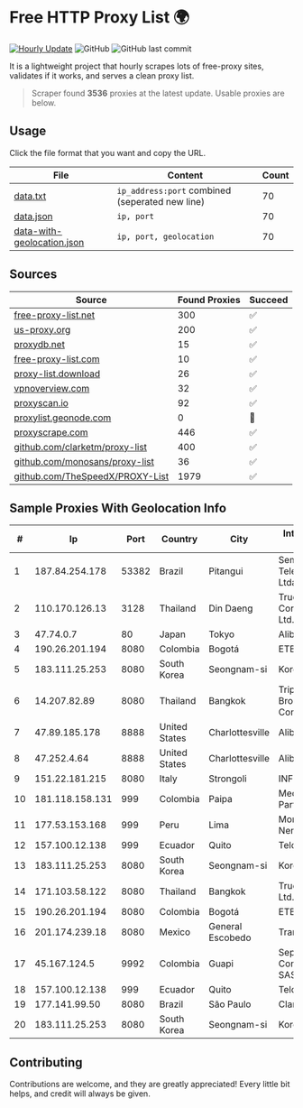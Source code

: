 
# Free HTTP Proxy List 🌍

[![Hourly Update](https://github.com/mertguvencli/http-proxy-list/actions/workflows/main.yml/badge.svg?branch=main)](https://github.com/mertguvencli/http-proxy-list/actions/workflows/main.yml)
![GitHub](https://img.shields.io/github/license/mertguvencli/http-proxy-list)
![GitHub last commit](https://img.shields.io/github/last-commit/mertguvencli/http-proxy-list)

It is a lightweight project that hourly scrapes lots of free-proxy sites, validates if it works, and serves a clean proxy list.


> Scraper found **3536** proxies at the latest update. Usable proxies are below.

## Usage

Click the file format that you want and copy the URL.


|File|Content|Count|
|----|-------|-----|
|[data.txt](https://raw.githubusercontent.com/mertguvencli/http-proxy-list/main/proxy-list/data.txt)|`ip_address:port` combined (seperated new line)|70|
|[data.json](https://raw.githubusercontent.com/mertguvencli/http-proxy-list/main/proxy-list/data.json)|`ip, port`|70|
|[data-with-geolocation.json](https://raw.githubusercontent.com/mertguvencli/http-proxy-list/main/proxy-list/data-with-geolocation.json)|`ip, port, geolocation`|70|

## Sources

|Source|Found Proxies|Succeed|
|------|-------------|-------|
|[free-proxy-list.net](https://free-proxy-list.net)|300|✅|
|[us-proxy.org](https://www.us-proxy.org)|200|✅|
|[proxydb.net](http://proxydb.net)|15|✅|
|[free-proxy-list.com](https://free-proxy-list.com/?page=&port=&type%5B%5D=http&type%5B%5D=https&up_time=0&search=Search)|10|✅|
|[proxy-list.download](https://www.proxy-list.download/HTTP)|26|✅|
|[vpnoverview.com](https://vpnoverview.com/privacy/anonymous-browsing/free-proxy-servers)|32|✅|
|[proxyscan.io](https://www.proxyscan.io)|92|✅|
|[proxylist.geonode.com](https://proxylist.geonode.com/api/proxy-list?limit=300&page=1&sort_by=lastChecked&sort_type=desc&protocols=http,https)|0|🚫|
|[proxyscrape.com](https://api.proxyscrape.com/v2/?request=displayproxies&protocol=http&timeout=10000&country=all&ssl=all&anonymity=all)|446|✅|
|[github.com/clarketm/proxy-list](https://raw.githubusercontent.com/clarketm/proxy-list/master/proxy-list-raw.txt)|400|✅|
|[github.com/monosans/proxy-list](https://raw.githubusercontent.com/monosans/proxy-list/main/proxies/http.txt)|36|✅|
|[github.com/TheSpeedX/PROXY-List](https://raw.githubusercontent.com/TheSpeedX/PROXY-List/master/http.txt)|1979|✅|


## Sample Proxies With Geolocation Info

|#|Ip|Port|Country|City|Internet Service Provider|
|-|--|----|-------|----|-------------------------|
|1|187.84.254.178|53382|Brazil|Pitangui|Sempre Telecomunicacoes Ltda|
|2|110.170.126.13|3128|Thailand|Din Daeng|True Internet Corporation CO. Ltd.|
|3|47.74.0.7|80|Japan|Tokyo|Alibaba.com LLC|
|4|190.26.201.194|8080|Colombia|Bogotá|ETB - Colombia|
|5|183.111.25.253|8080|South Korea|Seongnam-si|Korea Telecom|
|6|14.207.82.89|8080|Thailand|Bangkok|Triple T Broadband Public Company Limited|
|7|47.89.185.178|8888|United States|Charlottesville|Alibaba.com LLC|
|8|47.252.4.64|8888|United States|Charlottesville|Alibaba.com LLC|
|9|151.22.181.215|8080|Italy|Strongoli|INFOSTRADA|
|10|181.118.158.131|999|Colombia|Paipa|Media Commerce Partners S.A|
|11|177.53.153.168|999|Peru|Lima|Moreno Yanoc Nemias Bernardo|
|12|157.100.12.138|999|Ecuador|Quito|Telconet S.A|
|13|183.111.25.253|8080|South Korea|Seongnam-si|Korea Telecom|
|14|171.103.58.122|8080|Thailand|Bangkok|True Internet Co., Ltd.|
|15|190.26.201.194|8080|Colombia|Bogotá|ETB - Colombia|
|16|201.174.239.18|8080|Mexico|General Escobedo|Transtelco Inc|
|17|45.167.124.5|9992|Colombia|Guapi|Sepcom Comunicaciones SAS|
|18|157.100.12.138|999|Ecuador|Quito|Telconet S.A|
|19|177.141.99.50|8080|Brazil|São Paulo|Claro S.A.|
|20|183.111.25.253|8080|South Korea|Seongnam-si|Korea Telecom|



## Contributing

Contributions are welcome, and they are greatly appreciated! Every
little bit helps, and credit will always be given.

